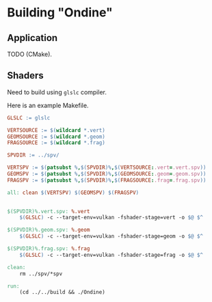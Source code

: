 # Building "Ondine"

## Application

TODO (CMake).

## Shaders

Need to build using `glslc` compiler.

Here is an example Makefile.

```makefile
GLSLC := glslc

VERTSOURCE := $(wildcard *.vert)
GEOMSOURCE := $(wildcard *.geom)
FRAGSOURCE := $(wildcard *.frag)

SPVDIR := ../spv/

VERTSPV := $(patsubst %,$(SPVDIR)%,$(VERTSOURCE:.vert=.vert.spv))
GEOMSPV := $(patsubst %,$(SPVDIR)%,$(GEOMSOURCE:.geom=.geom.spv))
FRAGSPV := $(patsubst %,$(SPVDIR)%,$(FRAGSOURCE:.frag=.frag.spv))

all: clean $(VERTSPV) $(GEOMSPV) $(FRAGSPV)
	

$(SPVDIR)%.vert.spv: %.vert
	$(GLSLC) -c --target-env=vulkan -fshader-stage=vert -o $@ $^

$(SPVDIR)%.geom.spv: %.geom
	$(GLSLC) -c --target-env=vulkan -fshader-stage=geom -o $@ $^

$(SPVDIR)%.frag.spv: %.frag
	$(GLSLC) -c --target-env=vulkan -fshader-stage=frag -o $@ $^

clean:
	rm ../spv/*spv

run:
	(cd ../../build && ./Ondine)
```
